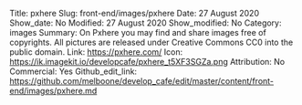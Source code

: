 Title: pxhere
Slug: front-end/images/pxhere
Date: 27 August 2020
Show_date: No
Modified: 27 August 2020
Show_modified: No
Category: images
Summary: On Pxhere you may find and share images free of copyrights. All pictures are released under Creative Commons CC0 into the public domain.
Link: https://pxhere.com/
Icon: https://ik.imagekit.io/developcafe/pxhere_t5XF3SGZa.png
Attribution: No
Commercial: Yes
Github_edit_link: https://github.com/melboone/develop_cafe/edit/master/content/front-end/images/pxhere.md